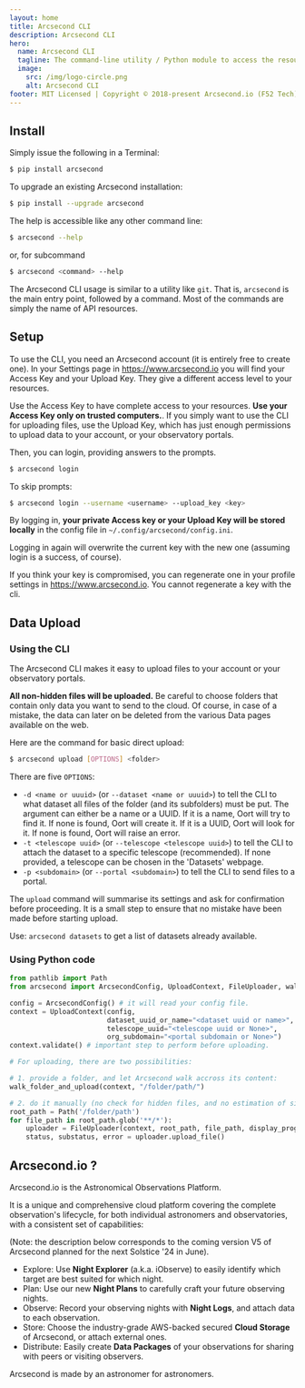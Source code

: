 ```yaml
---
layout: home
title: Arcsecond CLI
description: Arcsecond CLI
hero:
  name: Arcsecond CLI
  tagline: The command-line utility / Python module to access the resources of Arcsecond.io, and easily upload your data to Arcsecond Cloud Storage.
  image:
    src: /img/logo-circle.png
    alt: Arcsecond CLI
footer: MIT Licensed | Copyright © 2018-present Arcsecond.io (F52 Tech).
---
```


## Install

Simply issue the following in a Terminal:

```bash
$ pip install arcsecond
```

To upgrade an existing Arcsecond installation:

```bash
$ pip install --upgrade arcsecond
```

The help is accessible like any other command line:

```bash
$ arcsecond --help
```

or, for subcommand

```bash
$ arcsecond <command> --help
````

The Arcsecond CLI usage is similar to a utility like `git`. That is,
`arcsecond` is the main entry point, followed by a command. Most of the
commands are simply the name of API resources.

## Setup

To use the CLI, you need an Arcsecond account (it is entirely free to
create one). In your Settings page in https://www.arcsecond.io you will
find your Access Key and your Upload Key. They give a different access
level to your resources.

Use the Access Key to have complete access to your resources. **Use
your Access Key only on trusted computers.**. If you simply want to
use the CLI for uploading files, use the Upload Key, which has just enough
permissions to upload data to your account, or your observatory portals.

Then, you can login, providing answers to the prompts.

```bash
$ arcsecond login 
```

To skip prompts:

```bash
$ arcsecond login --username <username> --upload_key <key>
```

By logging in, **your private Access key or your Upload Key will be stored locally**
in the config file in `~/.config/arcsecond/config.ini`.

Logging in again will overwrite the current key with the new one
(assuming login is a success, of course).

If you think your key is compromised, you can regenerate one in your profile
settings in https://www.arcsecond.io. You cannot regenerate a key with
the cli.

## Data Upload

### Using the CLI

The Arcsecond CLI makes it easy to upload files to your account or your observatory
portals.

**All non-hidden files will be uploaded.** Be careful to choose folders that
contain only data you want to send to the cloud. Of course, in case of a
mistake, the data can later on be deleted from the various Data pages
available on the web.

Here are the command for basic direct upload:

```bash
$ arcsecond upload [OPTIONS] <folder>
```

There are five `OPTIONS`:

* `-d <name or uuuid>` (or `--dataset <name or uuuid>`) to tell the CLI to what
  dataset all files of the folder (and its subfolders) must be put. The
  argument can either be a name or a UUID. If it is a name, Oort will try to
  find it. If none is found, Oort will create it. If it is a UUID, Oort will
  look for it. If none is found, Oort will raise an error.
* `-t <telescope uuid>` (or `--telescope <telescope uuid>`) to tell the CLI to 
  attach the dataset to a specific telescope (recommended). If none provided,
  a telescope can be chosen in the 'Datasets' webpage.
* `-p <subdomain>` (or `--portal <subdomain>`) to tell the CLI to send
  files to a portal.

The `upload` command will summarise its settings and ask for confirmation
before proceeding. It is a small step to ensure that no mistake have been
made before starting upload.

Use: `arcsecond datasets` to get a list of datasets already available.

### Using Python code

```python
from pathlib import Path
from arcsecond import ArcsecondConfig, UploadContext, FileUploader, walk_folder_and_upload

config = ArcsecondConfig() # it will read your config file.
context = UploadContext(config, 
                        dataset_uuid_or_name="<dataset uuid or name>", 
                        telescope_uuid="<telescope uuid or None>", 
                        org_subdomain="<portal subdomain or None>")
context.validate() # important step to perform before uploading.

# For uploading, there are two possibilities:

# 1. provide a folder, and let Arcsecond walk accross its content:
walk_folder_and_upload(context, "/folder/path/")

# 2. do it manually (no check for hidden files, and no estimation of sizes etc). 
root_path = Path('/folder/path')
for file_path in root_path.glob('**/*'):
    uploader = FileUploader(context, root_path, file_path, display_progress=True)
    status, substatus, error = uploader.upload_file()
```


## Arcsecond.io ?

Arcsecond.io is the Astronomical Observations Platform.

It is a unique and comprehensive cloud platform covering the complete observation's lifecycle,
for both individual astronomers and observatories, with a consistent set of capabilities:

(Note: the description below corresponds to the coming version V5 of Arcsecond planned for the next Solstice '24
in June).

- Explore: Use **Night Explorer** (a.k.a. iObserve) to easily identify which target are best suited for which night.
- Plan: Use our new **Night Plans** to carefully craft your future observing nights.
- Observe: Record your observing nights with **Night Logs**, and attach data to each observation.
- Store: Choose the industry-grade AWS-backed secured **Cloud Storage** of Arcsecond, or attach external ones.
- Distribute: Easily create **Data Packages** of your observations for sharing with peers or visiting observers.

Arcsecond is made by an astronomer for astronomers.
